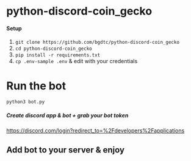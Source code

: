 # python-discord-coin_gecko

#### Setup 
1. `git clone https://github.com/bgdtc/python-discord-coin_gecko`
2. `cd python-discord-coin_gecko`
3. `pip install -r requirements.txt`
4. `cp .env-sample .env` & edit with your credentials
# Run the bot  
`python3 bot.py`

##### Create discord app & bot + grab your bot token
https://discord.com/login?redirect_to=%2Fdevelopers%2Fapplications

## Add  bot to your server & enjoy 

